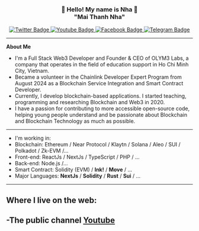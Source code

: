 <h3 align="center">👋   Hello! My name is Nha   👋 <br/> "Mai Thanh Nha" </h3>

<div id="badges" align="center">
  <a href="https://twitter.com/thanhnhaweb3">
    <img src="https://img.shields.io/badge/Twitter-green?style=for-the-badge&logo=twitter&logoColor=white" alt="Twitter Badge"/>
  </a>
  <a href="https://youtube.com/@thanhnhaweb3">
    <img src="https://img.shields.io/badge/YouTube-red?style=for-the-badge&logo=youtube&logoColor=white" alt="Youtube Badge"/>
  </a>
  <a href="https://facebook.com/thanhnhaweb3">
    <img src="https://img.shields.io/badge/Facebook-gray?style=for-the-badge&logo=facebook&logoColor=white" alt="Facebook Badge"/>
  </a>
  <a href="https://t.me/thanhnhaweb3">
    <img src="https://img.shields.io/badge/Telegram-yellow?style=for-the-badge&logo=telegram&logoColor=white" alt="Telegram Badge"/>
  </a>
  <br/>
</div>

---
**About Me**
- I'm a Full Stack Web3 Developer and Founder & CEO of OLYM3 Labs, a company that operates in the field of education support in Ho Chi Minh City, Vietnam.
- Became a volunteer in the Chainlink Developer Expert Program from August 2024 as a Blockchain Service Integration and Smart Contract Developer.
- Currently, I develop blockchain-based applications. I started teaching, programming and researching Blockchain and Web3 in 2020.
- I have a passion for contributing to more accessible open-source code, helping young people understand and be passionate about Blockchain and Blockchain Technology as much as possible.
---
- I'm working in:
 - Blockchain: Ethereum / Near Protocol / Klaytn / Solana / Aleo / SUI / Polkadot / Zk-EVM /...
 - Front-end: ReactJs / NextJs / TypeScript / PHP / ...
 - Back-end: Node.js /...
 - Smart Contract: Solidity (EVM) / **Ink!** / **Move** / ...
 - Major Languages: **NextJs** / **Solidity** / **Rust** / **Sui** / ...
---
Where I live on the web:
-----------------------
-The public channel <a href="https://youtube.com/@thanhnhaweb3">Youtube</a>
-----------------------

